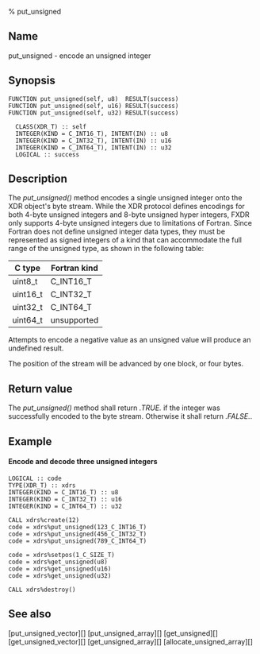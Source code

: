 % put_unsigned


Name
----

put_unsigned - encode an unsigned integer


Synopsis
--------

~~~{.synopsis}
FUNCTION put_unsigned(self, u8)  RESULT(success)
FUNCTION put_unsigned(self, u16) RESULT(success)
FUNCTION put_unsigned(self, u32) RESULT(success)

  CLASS(XDR_T) :: self
  INTEGER(KIND = C_INT16_T), INTENT(IN) :: u8
  INTEGER(KIND = C_INT32_T), INTENT(IN) :: u16
  INTEGER(KIND = C_INT64_T), INTENT(IN) :: u32
  LOGICAL :: success
~~~


Description
-----------

The *put_unsigned()* method encodes a single unsigned integer onto the XDR
object's byte stream.  While the XDR protocol defines encodings for both 4-byte
unsigned integers and 8-byte unsigned hyper integers, FXDR only supports 4-byte
unsigned integers due to limitations of Fortran.  Since Fortran does not define
unsigned integer data types, they must be represented as signed integers of a
kind that can accommodate the full range of the unsigned type, as shown in the
following table:

C type   | Fortran kind
---------|-------------
uint8_t  |    C_INT16_T
uint16_t |    C_INT32_T
uint32_t |    C_INT64_T
uint64_t |  unsupported

Attempts to encode a negative value as an unsigned value will produce an
undefined result.

The position of the stream will be advanced by one block, or four bytes.  


Return value
------------

The *put_unsigned()* method shall return *.TRUE.* if the integer was
successfully encoded to the byte stream.  Otherwise it shall return *.FALSE.*.


Example
-------

#### Encode and decode three unsigned integers

~~~{.example}
LOGICAL :: code
TYPE(XDR_T) :: xdrs
INTEGER(KIND = C_INT16_T) :: u8
INTEGER(KIND = C_INT32_T) :: u16
INTEGER(KIND = C_INT64_T) :: u32

CALL xdrs%create(12)
code = xdrs%put_unsigned(123_C_INT16_T)
code = xdrs%put_unsigned(456_C_INT32_T)
code = xdrs%put_unsigned(789_C_INT64_T)

code = xdrs%setpos(1_C_SIZE_T)
code = xdrs%get_unsigned(u8)
code = xdrs%get_unsigned(u16)
code = xdrs%get_unsigned(u32)

CALL xdrs%destroy()
~~~


See also
--------

[put_unsigned_vector][]
[put_unsigned_array][]
[get_unsigned][]
[get_unsigned_vector][]
[get_unsigned_array][]
[allocate_unsigned_array][]
